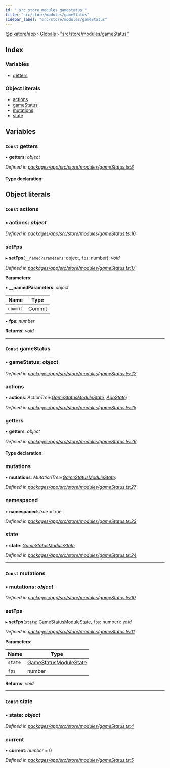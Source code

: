 ```yaml
---
id: "_src_store_modules_gamestatus_"
title: "src/store/modules/gameStatus"
sidebar_label: "src/store/modules/gameStatus"
---
```


[@pixatore/app](../index.md) › [Globals](../globals.md) › ["src/store/modules/gameStatus"](_src_store_modules_gamestatus_.md)

## Index

### Variables

* [getters](_src_store_modules_gamestatus_.md#const-getters)

### Object literals

* [actions](_src_store_modules_gamestatus_.md#const-actions)
* [gameStatus](_src_store_modules_gamestatus_.md#const-gamestatus)
* [mutations](_src_store_modules_gamestatus_.md#const-mutations)
* [state](_src_store_modules_gamestatus_.md#const-state)

## Variables

### `Const` getters

• **getters**: *object*

*Defined in [packages/app/src/store/modules/gameStatus.ts:8](https://github.com/will-hart/pixatore/blob/9f2e114/packages/app/src/store/modules/gameStatus.ts#L8)*

#### Type declaration:

## Object literals

### `Const` actions

### ▪ **actions**: *object*

*Defined in [packages/app/src/store/modules/gameStatus.ts:16](https://github.com/will-hart/pixatore/blob/9f2e114/packages/app/src/store/modules/gameStatus.ts#L16)*

###  setFps

▸ **setFps**(`__namedParameters`: object, `fps`: number): *void*

*Defined in [packages/app/src/store/modules/gameStatus.ts:17](https://github.com/will-hart/pixatore/blob/9f2e114/packages/app/src/store/modules/gameStatus.ts#L17)*

**Parameters:**

▪ **__namedParameters**: *object*

Name | Type |
------ | ------ |
`commit` | Commit |

▪ **fps**: *number*

**Returns:** *void*

___

### `Const` gameStatus

### ▪ **gameStatus**: *object*

*Defined in [packages/app/src/store/modules/gameStatus.ts:22](https://github.com/will-hart/pixatore/blob/9f2e114/packages/app/src/store/modules/gameStatus.ts#L22)*

###  actions

• **actions**: *ActionTree‹[GameStatusModuleState](../interfaces/_src_store_types_.gamestatusmodulestate.md), [AppState](../interfaces/_src_store_types_.appstate.md)›*

*Defined in [packages/app/src/store/modules/gameStatus.ts:25](https://github.com/will-hart/pixatore/blob/9f2e114/packages/app/src/store/modules/gameStatus.ts#L25)*

###  getters

• **getters**: *object*

*Defined in [packages/app/src/store/modules/gameStatus.ts:26](https://github.com/will-hart/pixatore/blob/9f2e114/packages/app/src/store/modules/gameStatus.ts#L26)*

#### Type declaration:

###  mutations

• **mutations**: *MutationTree‹[GameStatusModuleState](../interfaces/_src_store_types_.gamestatusmodulestate.md)›*

*Defined in [packages/app/src/store/modules/gameStatus.ts:27](https://github.com/will-hart/pixatore/blob/9f2e114/packages/app/src/store/modules/gameStatus.ts#L27)*

###  namespaced

• **namespaced**: *true* = true

*Defined in [packages/app/src/store/modules/gameStatus.ts:23](https://github.com/will-hart/pixatore/blob/9f2e114/packages/app/src/store/modules/gameStatus.ts#L23)*

###  state

• **state**: *[GameStatusModuleState](../interfaces/_src_store_types_.gamestatusmodulestate.md)*

*Defined in [packages/app/src/store/modules/gameStatus.ts:24](https://github.com/will-hart/pixatore/blob/9f2e114/packages/app/src/store/modules/gameStatus.ts#L24)*

___

### `Const` mutations

### ▪ **mutations**: *object*

*Defined in [packages/app/src/store/modules/gameStatus.ts:10](https://github.com/will-hart/pixatore/blob/9f2e114/packages/app/src/store/modules/gameStatus.ts#L10)*

###  setFps

▸ **setFps**(`state`: [GameStatusModuleState](../interfaces/_src_store_types_.gamestatusmodulestate.md), `fps`: number): *void*

*Defined in [packages/app/src/store/modules/gameStatus.ts:11](https://github.com/will-hart/pixatore/blob/9f2e114/packages/app/src/store/modules/gameStatus.ts#L11)*

**Parameters:**

Name | Type |
------ | ------ |
`state` | [GameStatusModuleState](../interfaces/_src_store_types_.gamestatusmodulestate.md) |
`fps` | number |

**Returns:** *void*

___

### `Const` state

### ▪ **state**: *object*

*Defined in [packages/app/src/store/modules/gameStatus.ts:4](https://github.com/will-hart/pixatore/blob/9f2e114/packages/app/src/store/modules/gameStatus.ts#L4)*

###  current

• **current**: *number* = 0

*Defined in [packages/app/src/store/modules/gameStatus.ts:5](https://github.com/will-hart/pixatore/blob/9f2e114/packages/app/src/store/modules/gameStatus.ts#L5)*
